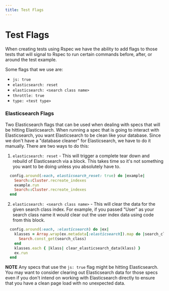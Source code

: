 ```yaml
---
title: Test Flags
---
```


# Test Flags

When creating tests using Rspec we have the ability to add flags to those tests
that will signal to Rspec to run certain commands before, after, or around the
test example.

Some flags that we use are:

- `js: true`
- `elasticsearch: reset`
- `elasticsearch: <search class name>`
- `throttle: true`
- `type: <test type>`

### Elasticsearch Flags

Two Elasticsearch flags that can be used when dealing with specs that will be
hitting Elasticsearch. When running a spec that is going to interact with
Elasticsearch, you want Elasticsearch to be clean like your database. Since we
don't have a "database cleaner" for Elasticsearch, we have to do it manually.
There are two ways to do this:

1. `elasticsearch: reset` - This will trigger a complete tear down and rebuild
   of Elasticsearch via a block. This takes time so it's not something you
   want to be doing unless you absolutely have to.

```ruby
  config.around(:each, elasticsearch_reset: true) do |example|
    Search::Cluster.recreate_indexes
    example.run
    Search::Cluster.recreate_indexes
  end
```

2. `elasticsearch: <search class name>` - This will clear the data for the given
   search class index. For example, if you passed "User" as your search class
   name it would clear out the user index data using code from this block.

```ruby
  config.around(:each, :elasticsearch) do |ex|
    klasses = Array.wrap(ex.metadata[:elasticsearch]).map do |search_class|
      Search.const_get(search_class)
    end
    klasses.each { |klass| clear_elasticsearch_data(klass) }
    ex.run
  end
```

**NOTE** Any specs that use the `js: true` flag might be hitting Elasticsearch.
You may want to consider clearing out Elasticsearch data for those specs even if
you don't intend on working with Elasticsearch directly to ensure that you have
a clean page load with no unexpected data.
